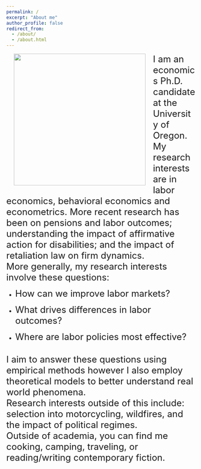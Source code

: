 ```yaml
---
permalink: /
excerpt: "About me"
author_profile: false
redirect_from: 
  - /about/
  - /about.html
---
```


<img style="float: left; margin: 0px 20px" src="./images/grad-photo-final.jpg" width="350">

<font size="5.25"> 
I am an economics Ph.D. candidate at the University of Oregon. My research interests are in labor economics, behavioral economics and econometrics. More recent research has been on pensions and labor outcomes; understanding the impact of affirmative action for disabilities; and the impact of retaliation law on firm dynamics. 
</font> 

<br>

<font size="5.25"> 
More generally, my research interests involve these questions:
</font> 

  - <font size="5.25"> How can we improve labor markets? </font> 

  - <font size="5.25"> What drives differences in labor outcomes? </font> 

  - <font size="5.25"> Where are labor policies most effective? </font> 

<br>

<font size="5.25">
I aim to answer these questions using empirical methods however I also employ theoretical models to better understand real world phenomena.
</font> 

<br>

<font size="5.25">
Research interests outside of this include: selection into motorcycling, wildfires, and the impact of political regimes.
</font> 

<br>

<font size="5.25">
Outside of academia, you can find me cooking, camping, traveling, or reading/writing contemporary fiction.
</font> 

